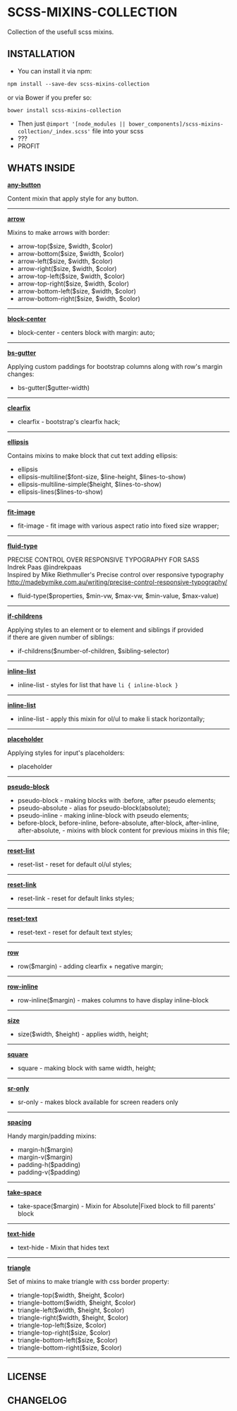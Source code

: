 # SCSS-MIXINS-COLLECTION

Collection of the usefull scss mixins.

## INSTALLATION

* You can install it via npm:
```css
npm install --save-dev scss-mixins-collection
```
or via Bower if you prefer so: 
```
bower install scss-mixins-collection
```
  
* Then just `@import '[node_modules || bower_components]/scss-mixins-collection/_index.scss'` file into your scss
* ???
* PROFIT

## WHATS INSIDE
  
[**any-button**](https://github.com/RusinovAnton/scss-mixins-collection/blob/master/mixins/_any-button.scss)  
  
Content mixin that apply style for any button.  
  
-----  
  
[**arrow**](https://github.com/RusinovAnton/scss-mixins-collection/blob/master/mixins/arrow/__arrow.scss)

Mixins to make arrows with border:

* arrow-top($size, $width, $color)
* arrow-bottom($size, $width, $color)
* arrow-left($size, $width, $color)
* arrow-right($size, $width, $color)
* arrow-top-left($size, $width, $color)
* arrow-top-right($size, $width, $color)
* arrow-bottom-left($size, $width, $color)
* arrow-bottom-right($size, $width, $color)

-----

[**block-center**](https://github.com/RusinovAnton/scss-mixins-collection/blob/master/mixins/_block-center.scss)

* block-center - centers block with margin: auto;

-----

[**bs-gutter**](https://github.com/RusinovAnton/scss-mixins-collection/blob/master/mixins/_bs-gutter.scss)

Applying custom paddings for bootstrap columns along with row's margin changes:

* bs-gutter($gutter-width)  

-----

[**clearfix**](https://github.com/RusinovAnton/scss-mixins-collection/blob/master/mixins/_clearfix.scss)

* clearfix - bootstrap's clearfix hack;

-----

[**ellipsis**](https://github.com/RusinovAnton/scss-mixins-collection/blob/master/mixins/ellipsis/__ellipsis.scss)

  Contains mixins to make block that cut text adding ellipsis:
* ellipsis
* ellipsis-multiline($font-size, $line-height, $lines-to-show)
* ellipsis-multiline-simple($height, $lines-to-show)
* ellipsis-lines($lines-to-show)

-----

[**fit-image**](https://github.com/RusinovAnton/scss-mixins-collection/blob/master/mixins/_fit-image.scss)

* fit-image - fit image with various aspect ratio into fixed size wrapper;

-----

[**fluid-type**](https://github.com/RusinovAnton/scss-mixins-collection/blob/master/mixins/_fullwidth.scss)

PRECISE CONTROL OVER RESPONSIVE TYPOGRAPHY FOR SASS  
Indrek Paas @indrekpaas  
Inspired by Mike Riethmuller's Precise control over responsive typography  
http://madebymike.com.au/writing/precise-control-responsive-typography/  
* fluid-type($properties, $min-vw, $max-vw, $min-value, $max-value)  

-----

[**if-childrens**](https://github.com/RusinovAnton/scss-mixins-collection/blob/master/mixins/_if-childrens.scss)

Applying styles to an element or to element and siblings if provided  
if there are given number of siblings:

* if-childrens($number-of-children, $sibling-selector)

-----

[**inline-list**](https://github.com/RusinovAnton/scss-mixins-collection/blob/master/mixins/_inline-list.scss)

* inline-list - styles for list that have `li { inline-block }`

-----

[**inline-list**](https://github.com/RusinovAnton/scss-mixins-collection/blob/master/mixins/_inline-list.scss)

* inline-list - apply this mixin for ol/ul to make li stack horizontally;

-----

[**placeholder**](https://github.com/RusinovAnton/scss-mixins-collection/blob/master/mixins/_placeholder.scss)

Applying styles for input's placeholders:

* placeholder

-----

[**pseudo-block**](https://github.com/RusinovAnton/scss-mixins-collection/blob/master/mixins/_pseudo-block.scss)

* pseudo-block - making blocks with :before, :after pseudo elements;
* pseudo-absolute - alias for pseudo-block(absolute);
* pseudo-inline - making inline-block with pseudo elements;
* before-block, before-inline, before-absolute, after-block, after-inline, after-absolute, - mixins with block content for previous mixins in this file;

-----

[**reset-list**](https://github.com/RusinovAnton/scss-mixins-collection/blob/master/mixins/_reset-list.scss)

* reset-list - reset for default ol/ul styles;

-----

[**reset-link**](https://github.com/RusinovAnton/scss-mixins-collection/blob/master/mixins/_reset-link.scss)

* reset-link - reset for default links styles;

-----

[**reset-text**](https://github.com/RusinovAnton/scss-mixins-collection/blob/master/mixins/_reset-text.scss)

* reset-text - reset for default text styles;

-----

[**row**](https://github.com/RusinovAnton/scss-mixins-collection/blob/master/mixins/_row.scss)

* row($margin) - adding clearfix + negative margin;

-----

[**row-inline**](https://github.com/RusinovAnton/scss-mixins-collection/blob/master/mixins/_row.scss)

* row-inline($margin) - makes columns to have display inline-block

-----

[**size**](https://github.com/RusinovAnton/scss-mixins-collection/blob/master/mixins/_size.scss)

* size($width, $height) - applies width, height;

-----

[**square**](https://github.com/RusinovAnton/scss-mixins-collection/blob/master/mixins/_square.scss)

* square - making block with same width, height;

-----

[**sr-only**](https://github.com/RusinovAnton/scss-mixins-collection/blob/master/mixins/_sr-only.scss)

* sr-only - makes block available for screen readers only

-----

[**spacing**](https://github.com/RusinovAnton/scss-mixins-collection/blob/master/mixins/_spacing.scss)

Handy margin/padding mixins:

* margin-h($margin)
* margin-v($margin)
* padding-h($padding)
* padding-v($padding)

-----

[**take-space**](https://github.com/RusinovAnton/scss-mixins-collection/blob/master/mixins/_take-space.scss)

* take-space($margin) - Mixin for Absolute|Fixed block to fill parents' block 

-----

[**text-hide**](https://github.com/RusinovAnton/scss-mixins-collection/blob/master/mixins/_text-hide.scss)

* text-hide - Mixin that hides text

-----

[**triangle**](https://github.com/RusinovAnton/scss-mixins-collection/blob/master/mixins/triangle/__triangle.scss)

Set of mixins to make triangle with css border property:

* triangle-top($width, $height, $color)
* triangle-bottom($width, $height, $color)
* triangle-left($width, $height, $color)
* triangle-right($width, $height, $color)
* triangle-top-left($size, $color)
* triangle-top-right($size, $color)
* triangle-bottom-left($size, $color)
* triangle-bottom-right($size, $color)

-----

## LICENSE

## CHANGELOG
